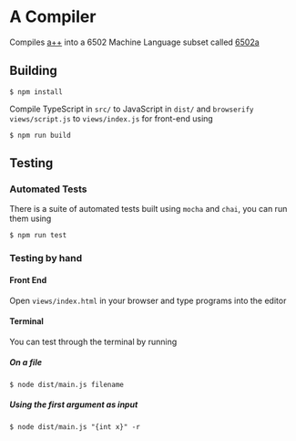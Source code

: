 # A Compiler
Compiles [a++](http://labouseur.com/courses/compilers/grammar.pdf) into a 6502 Machine Language subset called [6502a](http://labouseur.com/commondocs/6502alan-instruction-set.pdf)

## Building

`$ npm install`

Compile TypeScript in `src/` to JavaScript in `dist/` and `browserify views/script.js` to `views/index.js` for front-end using

`$ npm run build`

## Testing

### Automated Tests

There is a suite of automated tests built using `mocha` and `chai`, you can run them using

`$ npm run test`

### Testing by hand

#### Front End

Open `views/index.html` in your browser and type programs into the editor

#### Terminal

You can test through the terminal by running

##### On a file

`$ node dist/main.js filename`

##### Using the first argument as input

`$ node dist/main.js "{int x}" -r`



